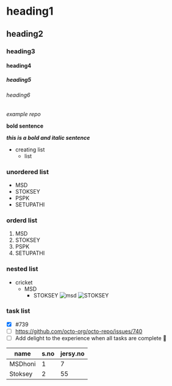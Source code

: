# heading1
## heading2
### heading3
#### heading4
##### heading5
###### heading6

*example repo*

**bold sentence**

***this is a bold and italic sentence***

- creating list
  - list
 
### unordered list
 - MSD
 - STOKSEY
 - PSPK
 - SETUPATHI
 
### orderd list
 1. MSD
 2. STOKSEY
 3. PSPK
 4. SETUPATHI

### nested list
  - cricket
    - MSD
      - STOKSEY
![msd](https://images.news18.com/ibnlive/uploads/2021/10/ms-dhoni-1600-final-ipl.jpg)
![STOKSEY](https://m.media-amazon.com/images/I/51GAzHMvYVL.jpg)
### task list
  - [x] #739
- [ ] https://github.com/octo-org/octo-repo/issues/740
- [ ] Add delight to the experience when all tasks are complete :tada:
  
name|s.no|jersy.no
----|----|----
MSDhoni|1|7
Stoksey|2|55
